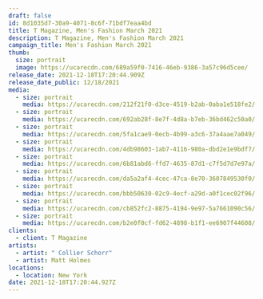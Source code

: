 ```yaml
---
draft: false
id: 8d1035d7-30a9-4071-8c6f-71bdf7eaa4bd
title: T Magazine, Men's Fashion March 2021
description: T Magazine, Men's Fashion March 2021
campaign_title: Men's Fashion March 2021
thumb:
  size: portrait
  image: https://ucarecdn.com/689a59f0-7416-46eb-9386-3a57c96d5cee/
release_date: 2021-12-18T17:20:44.909Z
release_date_public: 12/18/2021
media:
  - size: portrait
    media: https://ucarecdn.com/212f21f0-d3ce-4519-b2ab-0aba1e518fe2/
  - size: portrait
    media: https://ucarecdn.com/692ab28f-8e7f-4d8a-b7eb-36bd462c50a0/
  - size: portrait
    media: https://ucarecdn.com/5fa1cae9-0ecb-4b99-a3c6-37a4aae7a049/
  - size: portrait
    media: https://ucarecdn.com/4db98603-1ab7-4116-980a-dbd2e1e9bdf7/
  - size: portrait
    media: https://ucarecdn.com/6b81abd6-ffd7-4635-87d1-c7f5d7d7e97a/
  - size: portrait
    media: https://ucarecdn.com/da5a2af4-4cec-47ca-8e70-3607849530f0/
  - size: portrait
    media: https://ucarecdn.com/bbb50630-02c9-4ecf-a29d-a0f1cec02f96/
  - size: portrait
    media: https://ucarecdn.com/cb852fc2-8875-4194-9e97-5a7661090c56/
  - size: portrait
    media: https://ucarecdn.com/b2e0f0cf-fd62-4898-b1f1-ee6907f44608/
clients:
  - client: T Magazine
artists:
  - artist: " Collier Schorr"
  - artist: Matt Holmes
locations:
  - location: New York
date: 2021-12-18T17:20:44.927Z
---
```

